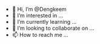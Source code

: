 - 👋 Hi, I’m @Dengkeem
- 👀 I’m interested in ...
- 🌱 I’m currently learning ...
- 💞️ I’m looking to collaborate on ...
- 📫 How to reach me ...

<!---
Dengkeem/Dengkeem is a ✨ special ✨ repository because its `README.md` (this file) appears on your GitHub profile.
You can click the Preview link to take a look at your changes.
--->

